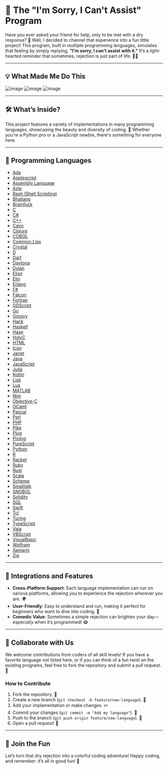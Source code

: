 # 🎉 The "I'm Sorry, I Can't Assist" Program

Have you ever asked your friend for help, only to be met with a dry response? 🤔 Well, I decided to channel that experience into a fun little project! This program, built in multiple programming languages, simulates that feeling by simply replying, **"I'm sorry, I can't assist with it."** It’s a light-hearted reminder that sometimes, rejection is just part of life. 💁‍♂️

---

## 💡 What Made Me Do This

![image](https://github.com/user-attachments/assets/c4321927-ba2f-44ab-871b-66ca967f2173) ![image](https://github.com/user-attachments/assets/a8e72d3c-26c5-46f4-9397-138f83e5e12a) ![image](https://github.com/user-attachments/assets/ea51f813-7255-4ab6-9346-7f215766f9c3)

---

## 🛠️ What’s Inside?

This project features a variety of implementations in many programming languages, showcasing the beauty and diversity of coding. 🌈 Whether you're a Python pro or a JavaScript newbie, there's something for everyone here.

---

## 📁 Programming Languages

- [Ada](/Ada.ada)
- [Applescript](/Applescript.applescript)
- [Assembly Language](/Assembly%20Language.asm)
- [Azle](/Azle.azle)
- [Bash (Shell Scripting)](/Shell%20Scripting%20(Bash).sh)
- [Bhailang](/Bhailang.bhai)
- [Brainfuck](/Brainfuck.bf)
- [C](/c.c)
- [C#](/CSharp.cs)
- [C++](/cplusplus.cpp)
- [Cairo](/Cairo.cairo)
- [Clojure](/Clojure.clj)
- [COBOL](/COBOL.cbl)
- [Common Lisp](/CommonLisp.lisp)
- [Crystal](/Crystal.cr)
- [D](/D.d)
- [Dart](/dart.dart)
- [Daytona](/Daytona.day)
- [Dylan](/Dylan.dyl)
- [Elixir](/elixir.exs)
- [Elm](/Elm.elm)
- [Erlang](/Erlang.erl)
- [F#](/FSharp.fs)
- [Falcon](/Falcon.fal)
- [Fortran](/Fortran.f90)
- [GDScript](/GDScript.gd)
- [Go](/go.go)
- [Groovy](/Groovy.groovy)
- [Hack](/Hack.hack)
- [Haskell](/Haskell.hs)
- [Haxe](/Haxe.hx)
- [HolyC](/HolyC.hc)
- [HTML](/HTML.html)
- [Icon](/Icon.icn)
- [Janet](/Janet.janet)
- [Java](/main.java)
- [JavaScript](javascript.js)
- [Julia](/Julia.jl)
- [Kotlin](/kotlin.kt)
- [Lisk](/Lisk.lisk)
- [Lua](/lua.lua)
- [MATLAB](/MATLAB.m)
- [Nim](/Nim.nim)
- [Objective-C](/Objective-C.m)
- [OCaml](/OCaml.ml)
- [Pascal](/pascal.pas)
- [Perl](/Perl.pl)
- [PHP](/php.php)
- [Pike](/Pike.pike)
- [Plug](/Plug.plg)
- [Prolog](/Prolog.pro)
- [PureScript](/PureScript.purs)
- [Python](/python.py)
- [R](/R.r)
- [Racket](/Racket.rkt)
- [Ruby](/ruby.rb)
- [Rust](/rust.rs)
- [Scala](/scala.scala)
- [Scheme](/Scheme.scm)
- [Smalltalk](/Smalltalk.st)
- [SNOBOL](/SNOBOL.sno)
- [Solidity](/Solidity.sol)
- [SQL](/PL/SQL.sql)
- [Swift](/swift.swift)
- [Tcl](/Tcl.tcl)
- [Turing](/Turing.t)
- [TypeScript](/typescript.ts)
- [Vala](/Vala.vala)
- [VBScript](/VBScript.vbs)
- [VisualBasic](/VisualBasic.vb)
- [Wolfram](/Wolfram.wl)
- [Xamarin](/Xamarin.xaml)
- [Zig](/Zig.zig)

---

## 🚀 Integrations and Features

- **Cross-Platform Support**: Each language implementation can run on various platforms, allowing you to experience the rejection wherever you are. 🌍
- **User-Friendly**: Easy to understand and run, making it perfect for beginners who want to dive into coding. 🐣
- **Comedic Value**: Sometimes a simple rejection can brighten your day—especially when it’s programmed! 😂

---

## 🤝 Collaborate with Us

We welcome contributions from coders of all skill levels! If you have a favorite language not listed here, or if you can think of a fun twist on the existing programs, feel free to fork the repository and submit a pull request. 🙌

### How to Contribute

1. Fork the repository. 🍴
2. Create a new branch (`git checkout -b feature/new-language`). 🌿
3. Add your implementation or make changes. ✏️
4. Commit your changes (`git commit -m "Add my language"`). 📜
5. Push to the branch (`git push origin feature/new-language`). 🚀
6. Open a pull request! 📨

---

## 🎊 Join the Fun

Let’s turn that dry rejection into a colorful coding adventure! Happy coding, and remember: it’s all in good fun! 🎉
